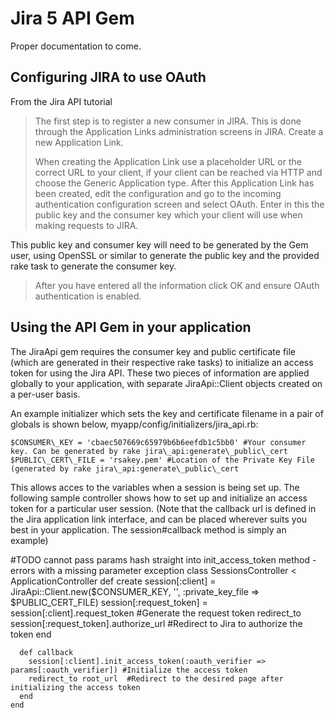 Jira 5 API Gem
==============

Proper documentation to come.

Configuring JIRA to use OAuth
-----------------------------
From the Jira API tutorial

> The first step is to register a new consumer in JIRA. This is done through 
> the Application Links administration screens in JIRA. Create a new Application Link. 
> 
> When creating the Application Link use a placeholder URL or the correct URL to 
> your client, if your client can be reached via HTTP and choose the Generic Application
> type. After this Application Link has been created, edit the configuration and go to
> the incoming authentication configuration screen and select OAuth. Enter in this the
> public key and the consumer key which your client will use when making requests to JIRA.

This public key and consumer key will need to be generated by the Gem user, using OpenSSL 
or similar to generate the public key and the provided rake task to generate the consumer 
key.

> After you have entered all the information click OK and ensure OAuth authentication is
> enabled.

Using the API Gem in your application
-------------------------------------
The JiraApi gem requires the consumer key and public certificate file (which are generated in their respective rake tasks) to initialize an access token for using the Jira API. These two pieces of information are applied globally to your application, with separate JiraApi::Client objects created on a per-user basis.

An example initializer which sets the key and certificate filename in a pair of globals is shown below, myapp/config/initializers/jira\_api.rb:

    $CONSUMER\_KEY = 'cbaec507669c65979b6b6eefdb1c5bb0' #Your consumer key. Can be generated by rake jira\_api:generate\_public\_cert 
    $PUBLIC\_CERT\_FILE = 'rsakey.pem' #Location of the Private Key File (generated by rake jira\_api:generate\_public\_cert 

This allows acces to the variables when a session is being set up.
The following sample controller shows how to set up and initialize an access token for a particular user session.
(Note that the callback url is defined in the Jira application link interface, and can be placed wherever suits you best in your application. The session#callback method is simply an example)

\#TODO cannot pass params hash straight into init\_access\_token method - errors with a missing parameter exception
    class SessionsController < ApplicationController
      def create
        session[:client] = JiraApi::Client.new($CONSUMER_KEY, '', :private_key_file => $PUBLIC_CERT_FILE)
        session[:request_token] = session[:client].request_token #Generate the request token
        redirect_to session[:request_token].authorize_url   #Redirect to Jira to authorize the token
      end
    
      def callback
        session[:client].init_access_token(:oauth_verifier => params[:oauth_verifier]) #Initialize the access token
        redirect_to root_url  #Redirect to the desired page after initializing the access token
      end
    end
